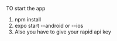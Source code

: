 TO start the app

1. npm install
2. expo start --android or --ios
3. Also you have to give your rapid api key
